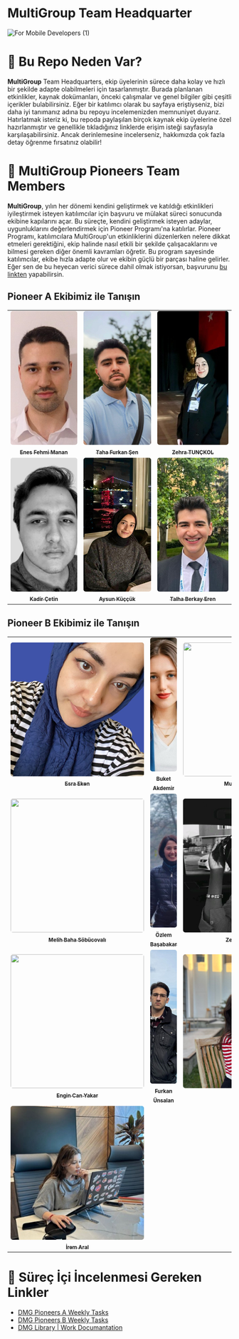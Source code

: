 # MultiGroup Team Headquarter

![For Mobile Developers (1)](https://github.com/user-attachments/assets/d176f6b2-f64a-4722-b261-7cd900c031da)

# 🧠 Bu Repo Neden Var?

**MultiGroup** Team Headquarters, ekip üyelerinin sürece daha kolay ve hızlı bir şekilde adapte olabilmeleri için tasarlanmıştır. Burada planlanan etkinlikler, kaynak dokümanları, önceki çalışmalar ve genel bilgiler gibi çeşitli içerikler bulabilirsiniz. Eğer bir katılımcı olarak bu sayfaya eriştiyseniz, bizi daha iyi tanımanız adına bu repoyu incelemenizden memnuniyet duyarız. Hatırlatmak isteriz ki, bu repoda paylaşılan birçok kaynak ekip üyelerine özel hazırlanmıştır ve genellikle tıkladığınız linklerde erişim isteği sayfasıyla karşılaşabilirsiniz. Ancak derinlemesine incelerseniz, hakkımızda çok fazla detay öğrenme fırsatınız olabilir!

# 🌟 MultiGroup Pioneers Team Members

**MultiGroup**, yılın her dönemi kendini geliştirmek ve katıldığı etkinlikleri iyileştirmek isteyen katılımcılar için başvuru ve mülakat süreci sonucunda ekibine kapılarını açar. Bu süreçte, kendini geliştirmek isteyen adaylar, uygunluklarını değerlendirmek için Pioneer Programı'na katılırlar. Pioneer Programı, katılımcılara MultiGroup'un etkinliklerini düzenlerken nelere dikkat etmeleri gerektiğini, ekip halinde nasıl etkili bir şekilde çalışacaklarını ve bilmesi gereken diğer önemli kavramları öğretir. Bu program sayesinde katılımcılar, ekibe hızla adapte olur ve ekibin güçlü bir parçası haline gelirler. Eğer sen de bu heyecan verici sürece dahil olmak istiyorsan, başvurunu [bu linkten](https://forms.gle/eDaNGhWe98qLiiVM7) yapabilirsin.

## Pioneer A Ekibimiz ile Tanışın

<table>
  <tr>
    <td align="center">
      <a href="https://www.linkedin.com/in/enesfehmimanan/">
        <img src="./images/pioneer-a/enes-fehmi-manan.png" style="width: 300px; height: 300px; object-fit: cover; border-radius: 5px;" alt=""/>
        <br />
        <sub><b>Enes Fehmi Manan</b></sub>
      </a>
      <br />
    </td>
    <td align="center">
      <a href="https://www.linkedin.com/in/tahafurkansen/">
        <img src="./images/pioneer-a/taha-furkan-sen.jpeg" style="width: 300px; height: 300px; object-fit: cover; border-radius: 5px;" alt=""/>
        <br />
        <sub><b>Taha Furkan Şen</b></sub>
      </a>
      <br />
    </td>
    <td align="center">
      <a href="https://www.linkedin.com/in/zehratunckol/">
        <img src="./images/pioneer-a/zehra-tunckol.png" style="width: 300px; height: 300px; object-fit: cover; border-radius: 5px;" alt=""/>
        <br />
        <sub><b>Zehra TUNÇKOL</b></sub>
      </a>
      <br />
    </td>
  </tr>
  <tr>
    <td align="center">
      <a href="https://www.linkedin.com/in/kadir-%C3%A7etin-961124189/">
        <img src="./images/pioneer-a/kadir-cetin.png" style="width: 300px; height: 300px; object-fit: cover; border-radius: 5px;" alt=""/>
        <br />
        <sub><b>Kadir Çetin</b></sub>
      </a>
      <br />
    </td>
    <td align="center">
      <a href="https://www.linkedin.com/in/aysunkuccuk/">
        <img src="./images/pioneer-a/aysun-kuccuk.jpeg" style="width: 300px; height: 300px; object-fit: cover; border-radius: 5px;" alt=""/>
        <br />
        <sub><b>Aysun Küççük</b></sub>
      </a>
      <br />
    </td>
    <td align="center">
      <a href="https://www.linkedin.com/in/talha-berkay-eren-1b9158225/">
        <img src="./images/pioneer-a/talha-berkay-eren.png" style="width: 300px; height: 300px; object-fit: cover; border-radius: 5px;" alt=""/>
        <br />
        <sub><b>Talha Berkay Eren</b></sub>
      </a>
      <br />
    </td>
  </tr>
</table>

## Pioneer B Ekibimiz ile Tanışın

<table>
  <tr>
    <td align="center">
      <a href="https://www.linkedin.com/in/esra-eken-5a8549135/">
        <img src="./images/pioneer-b/esra-eken.jpeg" alt="" style="width: 300px; height: 300px; object-fit: cover; border-radius: 5px;">
        <br />
        <sub><b>Esra Eken</b></sub>
      </a>
      <br />
    </td>
    <td align="center">
      <a href="https://www.linkedin.com/in/buket-akdemir-bukakd/">
        <img src="./images/pioneer-b/buket-akdemir.png" style="width: 300px; height: 300px; object-fit: cover; border-radius: 5px;" alt=""/>
        <br />
        <sub><b>Buket Akdemir</b></sub>
      </a>
      <br />
    </td>
    <td align="center">
      <a href="https://www.linkedin.com/in/murat-mert-%C5%9Fenkaya-21a793246/">
        <img src="https://media.licdn.com/dms/image/v2/D4D35AQHLenIe7BS2Dg/profile-framedphoto-shrink_400_400/profile-framedphoto-shrink_400_400/0/1704979126090?e=1734159600&v=beta&t=qxo4oEz0G7Zvd7K5LUwSBV3ZVDYfvkVVXd75Y9rC0SE" style="width: 300px; height: 300px; object-fit: cover; border-radius: 5px;" alt=""/>
        <br />
        <sub><b>Murat Mert Şenkaya</b></sub>
      </a>
      <br />
    </td>
  </tr>
  <tr>
    <td align="center">
      <a href="https://www.linkedin.com/in/melih-baha-s%C3%B6b%C3%BCcoval%C4%B1-8339931b3/">
        <img src="https://media.licdn.com/dms/image/v2/D4D03AQEp8SLSHI9hPA/profile-displayphoto-shrink_400_400/profile-displayphoto-shrink_400_400/0/1665769176412?e=1737590400&v=beta&t=2NSmTWDYOKxQBtxqi_L8B2EmRlrdJwPp7MnSduA5VjY" style="width: 300px; height: 300px; object-fit: cover; border-radius: 5px;" alt=""/>
        <br />
        <sub><b>Melih Baha Söbücovalı</b></sub>
      </a>
      <br />
    </td>
    <td align="center">
      <a href="https://www.linkedin.com/in/ozlembasabakar/">
        <img src="./images/pioneer-b/ozlem-basabakar.png" style="width: 300px; height: 300px; object-fit: cover; border-radius: 5px;" alt=""/>
        <br />
        <sub><b>Özlem Başabakar</b></sub>
      </a>
      <br />
    </td>
    <td align="center">
      <a href="https://www.linkedin.com/in/zeynep-dilara-koru-961a061b9/">
        <img src="./images/pioneer-b/zeynep-dilara-koru.png" style="width: 300px; height: 300px; object-fit: cover; border-radius: 5px;" alt=""/>
        <br />
        <sub><b>Zeynep Dilara Koru</b></sub>
      </a>
      <br />
    </td>
  </tr>
  <tr>
    <td align="center">
      <a href="https://www.linkedin.com/in/engin-can-yakar-17394225a/">
        <img src="https://media.licdn.com/dms/image/v2/D4D35AQFcfG9m68olWg/profile-framedphoto-shrink_400_400/profile-framedphoto-shrink_400_400/0/1733573951837?e=1734541200&v=beta&t=sROVFAIQsSCRBvfGXC0TME-mNR3t4KxggpOzYlpoPPc" style="width: 300px; height: 300px; object-fit: cover; border-radius: 5px;" alt=""/>
        <br />
        <sub><b>Engin Can Yakar</b></sub>
      </a>
      <br />
    </td>
    <td align="center">
      <a href="https://www.linkedin.com/in/furkanunsalan">
        <img src="./images/pioneer-b/furkan-unsalan.jpg" style="width: 300px; height: 300px; object-fit: cover; border-radius: 5px;" alt=""/>
        <br />
        <sub><b>Furkan Ünsalan</b></sub>
      </a>
      <br />
    </td>
    <td align="center">
      <a href="https://www.linkedin.com/in/elif-%C3%A7a%C4%9F%C4%B1l/">
        <img src="./images/pioneer-b/elif-cagil.jpeg" style="width: 300px; height: 300px; object-fit: cover; border-radius: 5px;" alt=""/>
        <br />
        <sub><b>Elif Çağıl</b></sub>
      </a>
      <br />
    </td>
  </tr>
  <tr>
    <td align="center">
      <a href="https://www.linkedin.com/in/irem-aral-b6054517a/">
        <img src="./images/pioneer-b/iram-aral.png" style="width: 300px; height: 300px; object-fit: cover; border-radius: 5px;" alt=""/>
        <br />
        <sub><b>İrem Aral</b></sub>
      </a>
      <br />
    </td>
  </tr>
</table>

# 📌 Süreç İçi İncelenmesi Gereken Linkler

- [DMG Pioneers A Weekly Tasks](https://github.com/Developer-MultiGroup/MultiGroup.hq/wiki/Pioneer-A-Team-Tasks)
- [DMG Pioneers B Weekly Tasks](https://github.com/Developer-MultiGroup/MultiGroup.hq/wiki/Pioneer-B-Team-Tasks)
- [DMG Library | Work Documantation](https://github.com/Developer-MultiGroup/MultiGroup.hq/wiki/DMG-Library-%7C-Work-Documantation)
